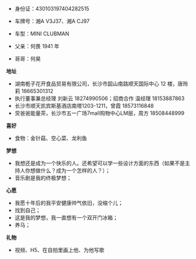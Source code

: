 * 身份证：430103197404282515 
* 车牌号：湘A V3J37、湘A CJ97
* 车型：MINI CLUBMAN

* 父亲：何畏 1941 年
* 哥哥：何昊

**地址**
* 湖南栀子花开食品贸易有限公司，长沙市韶山南路顺天国际中心 12 楼，唐玲莉 18665301312
* 执行董事兼总经理 刘新云 18274990506；招商合作 温经理 18153887863
* 长沙市顺天凯宾斯基酒店南塔1203-1211，曾霞 18573116848
* 炅爸爸能量茶，长沙市五一广场7mall购物中心LM层，周方 18508448999

**喜好**
* 食物：金针菇、空心菜、龙利鱼

**梦想**
* 我想还是成为一个快乐的人。还希望可以学一些设计方面的东西（如果不是主持人你想做什么？成为一个怎样的人？）； 
* 音乐剧是我的终极梦想； 

**心愿**
* 我愿十年后的我平安健康帅气依旧，没缩个儿； 
* 找到自己； 
* 这是我的梦想，我一直想有一个双开门冰箱；
* 养马；

**礼物**
* 视频、H5、在自拍里画上他、为他写歌
